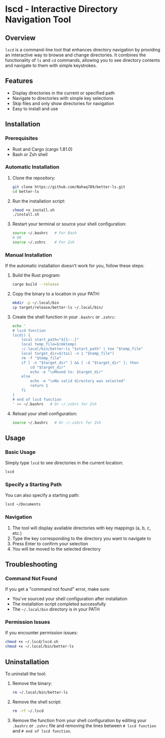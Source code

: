 # lscd - Interactive Directory Navigation Tool

## Overview
`lscd` is a command-line tool that enhances directory navigation by providing an interactive way to browse and change directories. It combines the functionality of `ls` and `cd` commands, allowing you to see directory contents and navigate to them with simple keystrokes.

## Features
- Display directories in the current or specified path
- Navigate to directories with simple key selections
- Skip files and only show directories for navigation
- Easy to install and use

## Installation

### Prerequisites
- Rust and Cargo (cargo 1.81.0)
- Bash or Zsh shell

### Automatic Installation
1. Clone the repository:
   ```bash
   git clone https://github.com/Nahaq789/better-ls.git
   cd better-ls
   ```

2. Run the installation script:
   ```bash
   chmod +x install.sh
   ./install.sh
   ```

3. Restart your terminal or source your shell configuration:
   ```bash
   source ~/.bashrc   # For Bash
   # OR
   source ~/.zshrc    # For Zsh
   ```

### Manual Installation
If the automatic installation doesn't work for you, follow these steps:

1. Build the Rust program:
   ```bash
   cargo build --release
   ```

2. Copy the binary to a location in your PATH:
   ```bash
   mkdir -p ~/.local/bin
   cp target/release/better-ls ~/.local/bin/
   ```

3. Create the shell function in your `.bashrc` or `.zshrc`:
   ```bash
   echo '
   # lscd function
   lscd() {
       local start_path="${1:-.}"
       local temp_file=$(mktemp)
       ~/.local/bin/better-ls "$start_path" | tee "$temp_file"
       local target_dir=$(tail -n 1 "$temp_file")
       rm -f "$temp_file"
       if [ -n "$target_dir" ] && [ -d "$target_dir" ]; then
           cd "$target_dir"
           echo -e "\nMoved to: $target_dir"
       else
           echo -e "\nNo valid directory was selected"
           return 1
       fi
   }
   # end of lscd function
   ' >> ~/.bashrc   # Or ~/.zshrc for Zsh
   ```

4. Reload your shell configuration:
   ```bash
   source ~/.bashrc   # Or ~/.zshrc for Zsh
   ```

## Usage

### Basic Usage
Simply type `lscd` to see directories in the current location:
```bash
lscd
```

### Specify a Starting Path
You can also specify a starting path:
```bash
lscd ~/Documents
```

### Navigation
1. The tool will display available directories with key mappings (a, b, c, etc.)
2. Type the key corresponding to the directory you want to navigate to
3. Press Enter to confirm your selection
4. You will be moved to the selected directory

## Troubleshooting

### Command Not Found
If you get a "command not found" error, make sure:
- You've sourced your shell configuration after installation
- The installation script completed successfully
- The `~/.local/bin` directory is in your PATH

### Permission Issues
If you encounter permission issues:
```bash
chmod +x ~/.lscd/lscd.sh
chmod +x ~/.local/bin/better-ls
```

## Uninstallation
To uninstall the tool:
1. Remove the binary:
   ```bash
   rm ~/.local/bin/better-ls
   ```

2. Remove the shell script:
   ```bash
   rm -rf ~/.lscd
   ```

3. Remove the function from your shell configuration by editing your `.bashrc` or `.zshrc` file and removing the lines between `# lscd function` and `# end of lscd function`.